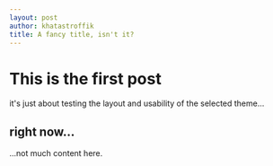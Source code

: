 ```yaml
---
layout: post
author: khatastroffik
title: A fancy title, isn't it?
---
```


# This is the first post

it's just about testing the layout and usability of the selected theme...

## right now...

...not much content here.
